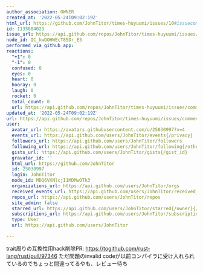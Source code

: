 ```yaml
---
author_association: OWNER
created_at: '2022-05-24T09:02:19Z'
html_url: https://github.com/JohnTitor/times-huyuumi/issues/10#issuecomment-1135604023
id: 1135604023
issue_url: https://api.github.com/repos/JohnTitor/times-huyuumi/issues/10
node_id: IC_kwDOHWEcT85Dr_E3
performed_via_github_app: 
reactions:
  "+1": 0
  "-1": 0
  confused: 0
  eyes: 0
  heart: 0
  hooray: 0
  laugh: 0
  rocket: 0
  total_count: 0
  url: https://api.github.com/repos/JohnTitor/times-huyuumi/issues/comments/1135604023/reactions
updated_at: '2022-05-24T09:02:19Z'
url: https://api.github.com/repos/JohnTitor/times-huyuumi/issues/comments/1135604023
user:
  avatar_url: https://avatars.githubusercontent.com/u/25030997?v=4
  events_url: https://api.github.com/users/JohnTitor/events{/privacy}
  followers_url: https://api.github.com/users/JohnTitor/followers
  following_url: https://api.github.com/users/JohnTitor/following{/other_user}
  gists_url: https://api.github.com/users/JohnTitor/gists{/gist_id}
  gravatar_id: ''
  html_url: https://github.com/JohnTitor
  id: 25030997
  login: JohnTitor
  node_id: MDQ6VXNlcjI1MDMwOTk3
  organizations_url: https://api.github.com/users/JohnTitor/orgs
  received_events_url: https://api.github.com/users/JohnTitor/received_events
  repos_url: https://api.github.com/users/JohnTitor/repos
  site_admin: false
  starred_url: https://api.github.com/users/JohnTitor/starred{/owner}{/repo}
  subscriptions_url: https://api.github.com/users/JohnTitor/subscriptions
  type: User
  url: https://api.github.com/users/JohnTitor

---
```

trait周りの互換性用hack削除PR: https://togithub.com/rust-lang/rust/pull/97346
ただ問題のinvalid codeが以前コンパイラに受け入れられているのでちょっと間違ってるやも、レビュー待ち